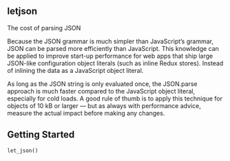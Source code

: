 ## letjson

The cost of parsing JSON

Because the JSON grammar is much simpler than JavaScript’s grammar, JSON can be parsed more efficiently than JavaScript. 
This knowledge can be applied to improve start-up performance for web apps that ship large JSON-like configuration object literals (such as inline Redux stores). Instead of inlining the data as a JavaScript object literal.

As long as the JSON string is only evaluated once, the JSON.parse approach is much faster compared to the JavaScript object literal, especially for cold loads. A good rule of thumb is to apply this technique for objects of 10 kB or larger — but as always with performance advice, measure the actual impact before making any changes.

## Getting Started

  
    let_json()
